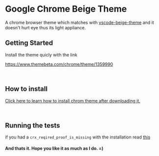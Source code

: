 <html>
<head>

</head>
<body class='typora-export' >
<div  id='write'  class = 'is-mac'><h1><a name="google-chrome-beige-theme" class="md-header-anchor"></a><span>Google Chrome Beige Theme</span></h1><p><span>A chrome browser theme which matches with </span><a href='https://github.com/MohsenDehbag/vscode-beige-theme'><span>vscode-beige-theme</span></a><span> and it doesn&#39;t hurt eye thus its light appliance.</span></p><h2><a name="getting-started" class="md-header-anchor"></a><span>Getting Started</span></h2><p><span>Install the theme quicly with the link</span></p><p><a href='https://www.themebeta.com/chrome/theme/1359990' target='_blank' class='url'>https://www.themebeta.com/chrome/theme/1359990</a></p><p>&nbsp;</p><h2><a name="how-to-install" class="md-header-anchor"></a><span>How to install </span></h2><p><a href='https://www.themebeta.com/install-theme-chrome-75'><span>Click here to learn how to install chrom theme after downloading it.</span></a></p><p>&nbsp;</p><h2><a name="running-the-tests" class="md-header-anchor"></a><span>Running the tests</span></h2><p><span>if you had a </span><code>crx_reqired_proof_is_missing</code><span> with the installation read </span><a href='https://stackoverflow.com/questions/56930454/chrome-extension-throws-crx-file-error-crx-requird-proof-missing'><span>this</span></a><span> </span></p><h4><a name="and-thats-it-hope-you-like-it-as-much-as-i-do-" class="md-header-anchor"></a><span>And thats it. Hope you like it as much as I do. =)</span></h4><p>&nbsp;</p></div>
</body>
</html>